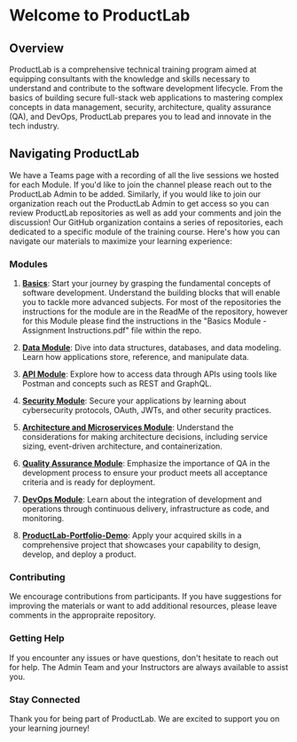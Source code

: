 # Welcome to ProductLab

## Overview

ProductLab is a comprehensive technical training program aimed at equipping consultants with the knowledge and skills necessary to understand and contribute to the software development lifecycle. From the basics of building secure full-stack web applications to mastering complex concepts in data management, security, architecture, quality assurance (QA), and DevOps, ProductLab prepares you to lead and innovate in the tech industry.

## Navigating ProductLab

We have a Teams page with a recording of all the live sessions we hosted for each Module. If you'd like to join the channel please reach out to the ProductLab Admin to be added. Similarly, if you would like to join our organization reach out the ProductLab Admin to get access so you can review ProductLab repositories as well as add your comments and join the discussion! Our GitHub organization contains a series of repositories, each dedicated to a specific module of the training course. Here's how you can navigate our materials to maximize your learning experience:

### Modules

1. **[Basics](https://github.com/ProductLab-1/Basics)**: Start your journey by grasping the fundamental concepts of software development. Understand the building blocks that will enable you to tackle more advanced subjects. For most of the repositories the instructions for the module are in the ReadMe of the repository, however for this Module please find the instructions in the "Basics Module - Assignment Instructions.pdf" file within the repo.

2. **[Data Module](https://github.com/ProductLab-1/Data_Module)**: Dive into data structures, databases, and data modeling. Learn how applications store, reference, and manipulate data.

3. **[API Module](https://github.com/ProductLab-1/API_Module)**: Explore how to access data through APIs using tools like Postman and concepts such as REST and GraphQL. 

4. **[Security Module](https://github.com/ProductLab-1/Security_Module)**: Secure your applications by learning about cybersecurity protocols, OAuth, JWTs, and other security practices.

5. **[Architecture and Microservices Module](https://github.com/ProductLab-1/Architecture_Microservices_Module)**: Understand the considerations for making architecture decisions, including service sizing, event-driven architecture, and containerization.

6. **[Quality Assurance Module](https://github.com/ProductLab-1/QA_Module)**: Emphasize the importance of QA in the development process to ensure your product meets all acceptance criteria and is ready for deployment.

7. **[DevOps Module](https://github.com/ProductLab-1/DevOPs_Module)**: Learn about the integration of development and operations through continuous delivery, infrastructure as code, and monitoring.

8. **[ProductLab-Portfolio-Demo](https://github.com/ProductLab-1/ProductLab-Portfolio-Demo)**: Apply your acquired skills in a comprehensive project that showcases your capability to design, develop, and deploy a product.

### Contributing

We encourage contributions from participants. If you have suggestions for improving the materials or want to add additional resources, please leave comments in the appropraite repository.

### Getting Help

If you encounter any issues or have questions, don't hesitate to reach out for help. The Admin Team and your Instructors are always available to assist you.

### Stay Connected

Thank you for being part of ProductLab. We are excited to support you on your learning journey!
